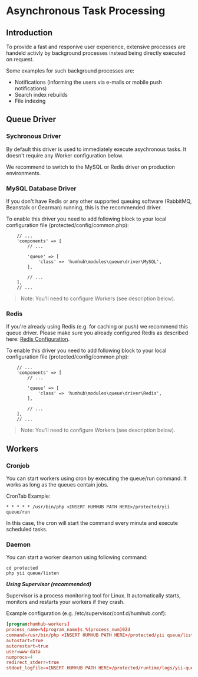 Asynchronous Task Processing
============================

Introduction
------------

To provide a fast and responive user experience, extensive processes are handeld activly by background processes instead being directly executed on request. 

Some examples for such background processes are:

- Notifications (informing the users via e-mails or mobile push notifications) 
- Search index rebuilds
- File indexing


Queue Driver
------------

### Sychronous Driver

By default this driver is used to immediately execute asychronous tasks.
It doesn't require any Worker configuration below.

We recommend to switch to the MySQL or Redis driver on production environments.

### MySQL Database Driver

If you don't have Redis or any other supported queuing software (RabbitMQ, Beanstalk or Gearman) running, this is the recommended driver.

To enable this driver you need to add following block to your local configuration file (protected/config/common.php):

```
    // ...
    'components' => [
        // ...

        'queue' => [
            'class' => 'humhub\modules\queue\driver\MySQL',
        ],
        
        // ...
    ],
    // ...

```

> Note: You'll need to configure Workers (see description below).

### Redis 

If you're already using Redis (e.g. for caching or push) we recommend this queue driver.
Please make sure you already configured Redis as described here: [Redis Configuration](redis.md).

To enable this driver you need to add following block to your local configuration file (protected/config/common.php):

```
    // ...
    'components' => [
        // ...

        'queue' => [
            'class' => 'humhub\modules\queue\driver\Redis',
        ],
        
        // ...
    ],
    // ...

```

> Note: You'll need to configure Workers (see description below).


Workers
------

### Cronjob

You can start workers using cron by executing the queue/run command. It works as long as the queues contain jobs.

CronTab Example:

```
* * * * * /usr/bin/php <INSERT HUMHUB PATH HERE>/protected/yii queue/run
```

In this case, the cron will start the command every minute and execute scheduled tasks.


### Daemon 

You can start a worker deamon using following command:

```
cd protected
php yii queue/listen
```

***Using Supervisor (recommended)***

Supervisor is a process monitoring tool for Linux. It automatically starts, monitors and restarts your workers if they crash. 

Example configuration (e.g. /etc/supervisor/conf.d/humhub.conf):

```conf
[program:humhub-workers]
process_name=%(program_name)s_%(process_num)02d
command=/usr/bin/php <INSERT HUMHUB PATH HERE>/protected/yii queue/listen --verbose=1 --color=0
autostart=true
autorestart=true
user=www-data
numprocs=4
redirect_stderr=true
stdout_logfile=<INSERT HUMHUB PATH HERE>/protected/runtime/logs/yii-queue-worker.log
```

